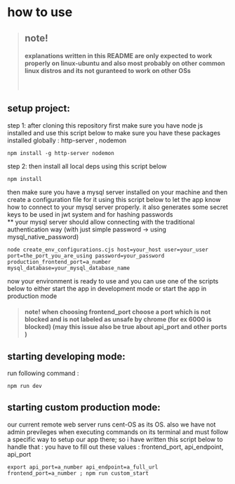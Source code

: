 # how to use

> ## note!
>
> #### explanations written in this README are only expected to work properly on linux-ubuntu and also most probably on other common linux distros and its not guranteed to work on other OSs
>
> <br>

## setup project:

step 1: after cloning this repository first make sure you have node js installed and use this script below to make sure you have these packages installed globally : http-server , nodemon

```
npm install -g http-server nodemon
```

step 2: then install all local deps using this script below

```
npm install
```

then make sure you have a mysql server installed on your machine and then create a configuration file for it using this script below to let the app know how to connect to your mysql server properly. it also generates some secret keys to be used in jwt system and for hashing passwords
<br>
\*\* your mysql server should allow connecting with the traditional authentication way (with just simple password -> using mysql_native_password)

```
node create_env_configurations.cjs host=your_host user=your_user port=the_port_you_are_using password=your_password production_frontend_port=a_number mysql_database=your_mysql_database_name
```

now your environment is ready to use and you can use one of the scripts below to either start the app in development mode or start the app in production mode

> #### note! when choosing frontend_port choose a port which is not blocked and is not labeled as unsafe by chrome (for ex 6000 is blocked) (may this issue also be true about api_port and other ports )

## starting developing mode:

run following command :

```
npm run dev
```

## starting custom production mode:

our current remote web server runs cent-OS as its OS. also we have not admin previleges when executing commands on its terminal and must follow a specific way to setup our app there; so i have written this script below to handle that : you have to fill out these values : frontend_port, api_endpoint, api_port

```
export api_port=a_number api_endpoint=a_full_url frontend_port=a_number ; npm run custom_start
```
